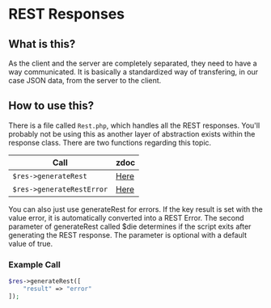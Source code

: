 # REST Responses
## What is this?
As the client and the server are completely separated, they need to have a way communicated. It is basically a standardized way of transfering, in our case JSON data, from the server to the client.

## How to use this?
There is a file called `Rest.php`, which handles all the REST responses. You'll probably not be using this as another layer of abstraction exists within the response class. There are two functions regarding this topic. 

| Call                      | zdoc                                                                              |
| ------------------------- | --------------------------------------------------------------------------------- |
| `$res->generateRest`      | [Here](https://zdoc.zierhut-it.de/classes/Response.html#method_generateRest)      |
| `$res->generateRestError` | [Here](https://zdoc.zierhut-it.de/classes/Response.html#method_generateRestError) |

You can also just use generateRest for errors. If the key result is set with the value error, it is automatically converted into a REST Error. The second parameter of generateRest called $die determines if the script exits after generating the REST response. The parameter is optional with a default value of true.

### Example Call

```php
$res->generateRest([
    "result" => "error"
]);
```